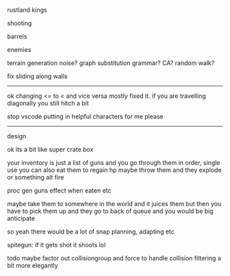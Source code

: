 rustland kings


shooting

barrels

enemies


terrain generation
    noise?
    graph substitution grammar?
    CA?
    random walk?

fix sliding along walls

------------------

ok changing <= to <  and vice versa mostly fixed it. if you are travelling diagonally you still hitch a bit

stop vscode putting in helpful characters for me please

-------------------
design

ok its a bit like super crate box

your inventory is just a list of guns and you go through them in order, single use
you can also eat them to regain hp
maybe throw them and they explode or something
alt fire

proc gen guns
effect when eaten etc

maybe take them to somewhere in the world and it juices them but then you have to pick them up and they go to back of queue
and you would be big anticipate

so yeah there would be a lot of snap planning, adapting etc

spitegun: if it gets shot it shoots lol


todo maybe factor out collisiongroup and force
to handle collision filtering a bit more elegantly